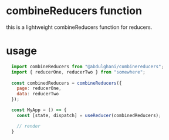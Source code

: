 # combineReducers function
this is a lightweight combineReducers function for reducers.

# usage
```javascript
  import combineReducers from "@abdulghani/combinereducers";
  import { reducerOne, reducerTwo } from "somewhere";
  
  const combinedReducers = combineReducers({
    page: reducerOne,
    data: reducerTwo
  });

  const MyApp = () => {
    const [state, dispatch] = useReducer(combinedReducers);

    // render
  }
```